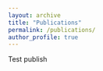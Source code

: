 ```yaml
---
layout: archive
title: "Publications"
permalink: /publications/
author_profile: true
---
```


Test publish
